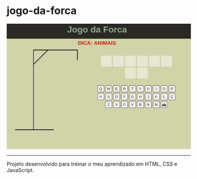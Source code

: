 # jogo-da-forca

![foto-tudo-list](image/forca-capa.png)

***

Projeto desenvolvido para treinar o meu aprendizado em HTML, CSS e JavaScript.